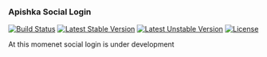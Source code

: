 ### Apishka Social Login ###

[![Build Status](https://secure.travis-ci.org/apishka/service-login.png?branch=master)](http://travis-ci.org/apishka/service-login) [![Latest Stable Version](https://poser.pugx.org/apishka/service-login/v/stable.svg)](https://packagist.org/packages/apishka/service-login) [![Latest Unstable Version](https://poser.pugx.org/apishka/service-login/v/unstable.svg)](https://packagist.org/packages/apishka/service-login) [![License](https://poser.pugx.org/apishka/service-login/license.svg)](https://packagist.org/packages/apishka/service-login)

At this momenet social login is under development
